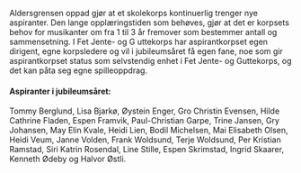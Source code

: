 Aldersgrensen oppad gjør at et skolekorps kontinuerlig trenger nye aspiranter. Den lange
opplæringstiden som behøves, gjør at det er korpsets behov for musikanter om fra 1 til
3 år fremover som bestemmer antall og sammensetning.
I Fet Jente- og G uttekorps har aspirantkorpset egen dirigent, egne korpsledere og vil i
jubileumsåret få egen fane, noe som gir aspirantkorpset status som selvstendig enhet i
Fet Jente- og Guttekorps, og det kan påta seg egne spilleoppdrag.

#### Aspiranter i jubileumsåret:
Tommy Berglund, Lisa Bjarkø, Øystein Enger, Gro Christin Evensen, Hilde Cathrine Fladen,
Espen Framvik, Paul-Christian Garpe, Trine Jansen, Gry Johansen, May Elin Kvale, Heidi Lien,
Bodil Michelsen, Mai Elisabeth Olsen, Heidi Veum, Janne Volden, Frank Woldsund, Terje
Woldsund, Per Kristian Ramstad, Siri Katrin Rosendal, Line Stille, Espen Skrimstad, Ingrid
Skaarer, Kenneth Ødeby og Halvor Østli.